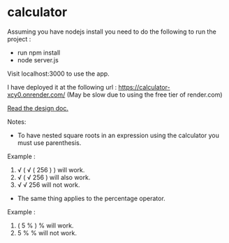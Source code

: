 # calculator

Assuming you have nodejs install you need to do the following to run the project :
- run npm install
- node server.js

Visit localhost:3000 to use the app.

I have deployed it at the following url : https://calculator-xcy0.onrender.com/ (May be slow due to using the free tier of render.com)

[Read the design doc.](./DESIGN_DOC.md)

Notes:
- To have nested square roots in an expression using the calculator you must use parenthesis.

Example : 

1. √  (  √  ( 256 )  )  will work.
2.  √  (  √ 256 ) will also work.
3. √  √ 256 will not work.

- The same thing applies to the percentage operator.

Example : 
1.  ( 5 %  )  % will work.
2. 5 %  % will not work.
